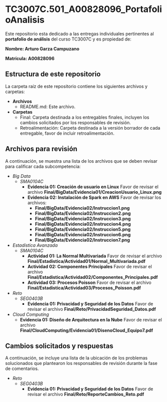 # TC3007C.501_A00828096_PortafolioAnalisis

Este repositorio esta dedicado a las entregas individuales pertinentes al **portafolio de análisis** del curso TC3007C y es propiedad de:

**Nombre: Arturo Garza Campuzano**

**Matrícula: A00828096**

## Estructura de este repositorio

La carpeta raíz de este repositorio contiene los siguientes archivos y carpetas:

- **Archivos**
  - README.md: Este archivo.
- **Carpetas**
  - Final: Carpeta destinada a los entregables finales, incluyen los cambios solicitados por los responsables de revisión.
  - Retroalimentación: Carpeta destinada a la versión borrador de cada entregable, favor de incluir retroalimentación.

## Archivos para revisión

A continuación, se muestra una lista de los archivos que se deben revisar para calificar cada subcompetencia:

- *Big Data*
  - *SMA0104C*
    - **Evidencia 01: Creación de usuario en Linux** Favor de revisar el archivo **Final/BigData/Evidencia01/CreacionUsuario_Linux.png**
    - **Evidencia 02: Instalación de Spark en AWS** Favor de revisar los archivos:
      - **Final/BigData/Evidencia02/Instruccion1.png**
      - **Final/BigData/Evidencia02/Instruccion2.png**
      - **Final/BigData/Evidencia02/Instruccion3.png**
      - **Final/BigData/Evidencia02/Instruccion4.png**
      - **Final/BigData/Evidencia02/Instruccion5.png**
      - **Final/BigData/Evidencia02/Instruccion6.png**
      - **Final/BigData/Evidencia02/Instruccion7.png**
- *Estadística Avanzada*
  - *SMA0104C*
    - **Actividad 01: La Normal Multivariada** Favor de revisar el archivo **Final/Estadistica/Actividad01/Normal_Multivariada.pdf**
    - **Actividad 02: Componentes Principales** Favor de revisar el archivo **Final/Estadistica/Actividad02/Componentes_Principales.pdf**
    - **Actividad 03: Procesos Poisson** Favor de revisar el archivo **Final/Estadistica/Actividad03/Procesos_Poisson.pdf**
- *Reto*
  - *SEG0403B*
    - **Evidencia 01: Privacidad y Seguridad de los Datos** Favor de revisar el archivo **Final/Reto/PrivacidadSeguridad_Datos.pdf**
- *Cloud Computing*
  - **Evidencia 01: Diseño de Arquitectura en la Nube** Favor de revisar el archivo **Final/CloudComputing/Evidencia01/DisenoCloud_Equipo7.pdf**

## Cambios solicitados y respuestas

A continuación, se incluye una lista de la ubicación de los problemas solucionados que plantearon los responsables de revisión durante la fase de comentarios.

- *Reto*
  - *SEG0403B*
    - **Evidencia 01: Privacidad y Seguridad de los Datos** Favor de revisar el archivo **Final/Reto/ReporteCambios_Reto.pdf**
